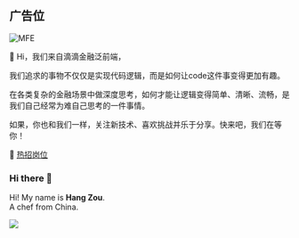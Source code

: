 ## 广告位
![MFE](https://pt-starimg.didistatic.com/static/starimg/img/Nyu6dmPTWT1606470872235.jpg)

👋 Hi，我们来自滴滴金融泛前端， 

我们追求的事物不仅仅是实现代码逻辑，而是如何让code这件事变得更加有趣。    

在各类复杂的金融场景中做深度思考，如何才能让逻辑变得简单、清晰、流畅，是我们自己经常为难自己思考的一件事情。 

如果，你也和我们一样，关注新技术、喜欢挑战并乐于分享。快来吧，我们在等你！

🍭 [热招岗位](https://s.didi.cn/y8GA2)    

### Hi there 👋

Hi! My name is **Hang Zou**.  
A chef from China.  

<img src="https://github-readme-stats.vercel.app/api?username=zouhangwithsweet" />
